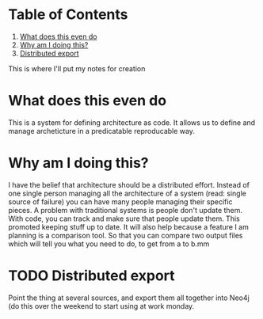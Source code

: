 
# Table of Contents

1.  [What does this even do](#org7c8bb54)
2.  [Why am I doing this?](#org000459e)
3.  [Distributed export](#orgb315082)

This is where I'll put my notes for creation


<a id="org7c8bb54"></a>

# What does this even do

This is a system for defining architecture as code. It allows us to define and manage
archeticture in a predicatable reproducable way.


<a id="org000459e"></a>

# Why am I doing this?

I have the belief that architecture should be a distributed effort. Instead of one single person managing
all the architecture of a system (read: single source of failure) you can have many people managing their
specific pieces. A problem with traditional systems is people don't update them. With code, you can track
and make sure that people update them. This promoted keeping stuff up to date. It will also help because
a feature I am planning is a comparison tool. So that you can compare two output files which will tell
you what you need to do, to get from a to b.mm


<a id="orgb315082"></a>

# TODO Distributed export

Point the thing at several sources, and export them all together into Neo4j (do this over the weekend to start using at work monday.

